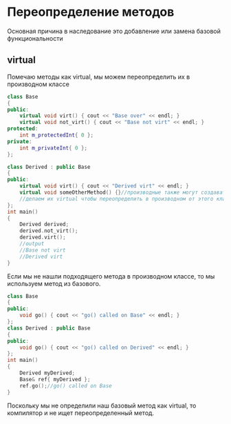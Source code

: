 # Переопределение методов
Основная причина в наследование это добавление или замена базовой функциональности

## virtual
Помечаю методы как virtual, мы можем переопределить их в производном классе
```cpp
class Base
{
public:
	virtual void virt() { cout << "Base over" << endl; }
	virtual void not_virt() { cout << "Base not virt" << endl; }
protected:
	int m_protectedInt{ 0 };
private:
	int m_privateInt{ 0 };
};

class Derived : public Base
{
public:
	virtual void virt() { cout << "Derived virt" << endl; }
	virtual void someOtherMethod() {}//производные также могут создавать свои вирутальные методы, а не только переопределять
	//делаем их virtual чтобы переопределить в производном от этого класса.
};
int main()
{
	Derived derived;
	derived.not_virt();
	derived.virt();
	//output
	//Base not virt
	//Derived virt	
}
```

Если мы не нашли подходящего метода в производном классе, то мы используем метод из базового.

```cpp
class Base
{
public:
	void go() { cout << "go() called on Base" << endl; }
};
class Derived : public Base
{
public:
	void go() { cout << "go() called on Derived" << endl; }
};
int main()
{
	Derived myDerived;
	Base& ref{ myDerived };
	ref.go();//go() called on Base
}
```

Поскольку мы не определили наш базовый метод как virtual, то компилятор и не ищет переопределенный метод.